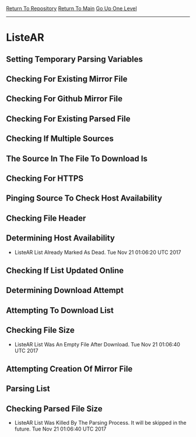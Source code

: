 [Return To Repository](https://github.com/deathbybandaid/piholeparser/)
[Return To Main](https://github.com/deathbybandaid/piholeparser/blob/master/RecentRunLogs/Mainlog.md)
[Go Up One Level](https://github.com/deathbybandaid/piholeparser/blob/master/RecentRunLogs/TopLevelScripts/30-Processing-Blacklists.md)
____________________________________
# ListeAR
## Setting Temporary Parsing Variables
## Checking For Existing Mirror File
## Checking For Github Mirror File
## Checking For Existing Parsed File
## Checking If Multiple Sources
## The Source In The File To Download Is
## Checking For HTTPS
## Pinging Source To Check Host Availability
## Checking File Header
## Determining Host Availability
* ListeAR List Already Marked As Dead. Tue Nov 21 01:06:20 UTC 2017
## Checking If List Updated Online
## Determining Download Attempt
## Attempting To Download List
## Checking File Size
* ListeAR List Was An Empty File After Download. Tue Nov 21 01:06:40 UTC 2017
## Attempting Creation Of Mirror File
## Parsing List
## Checking Parsed File Size
* ListeAR List Was Killed By The Parsing Process. It will be skipped in the future. Tue Nov 21 01:06:40 UTC 2017
